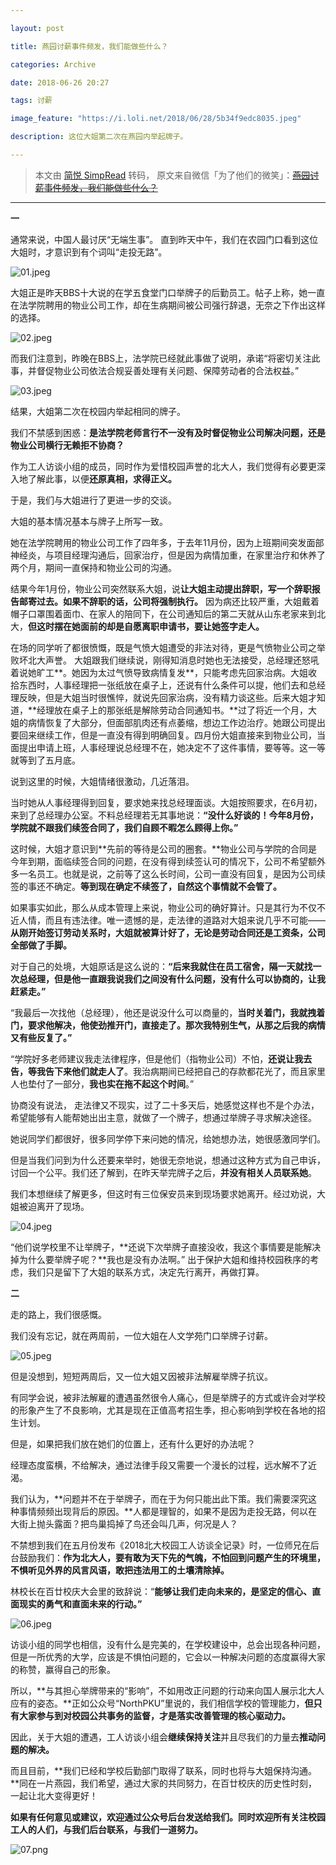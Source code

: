 ```yaml
---

layout: post

title: 燕园讨薪事件频发，我们能做些什么？

categories: Archive

date: 2018-06-26 20:27

tags: 讨薪

image_feature: "https://i.loli.net/2018/06/28/5b34f9edc8035.jpeg"

description: 这位大姐第二次在燕园内举起牌子。

---
```


> 本文由 [简悦 SimpRead](http://ksria.com/simpread/) 转码， 原文来自微信「为了他们的微笑」：~~[燕园讨薪事件频发，我们能做些什么？](https://mp.weixin.qq.com/s/thWGrm9dd8wd0nV4QcBC0A)~~

---

**一**

通常来说，中国人最讨厌“无端生事”。 直到昨天中午，我们在农园门口看到这位大姐时，才意识到有个词叫“走投无路”。

![01.jpeg](https://i.loli.net/2018/06/28/5b34f953c139d.jpeg)

大姐正是昨天BBS十大说的在学五食堂门口举牌子的后勤员工。帖子上称，她一直在法学院聘用的物业公司工作，却在生病期间被公司强行辞退，无奈之下作出这样的选择。

![02.jpeg](https://i.loli.net/2018/06/28/5b34f9709f5ae.jpeg)

而我们注意到，昨晚在BBS上，法学院已经就此事做了说明，承诺“将密切关注此事，并督促物业公司依法合规妥善处理有关问题、保障劳动者的合法权益。”

![03.jpeg](https://i.loli.net/2018/06/28/5b34f98e43ee3.jpeg)

结果，大姐第二次在校园内举起相同的牌子。

我们不禁感到困惑：**是法学院老师言行不一没有及时督促物业公司解决问题，还是物业公司横行无赖拒不协商？**

作为工人访谈小组的成员，同时作为爱惜校园声誉的北大人，我们觉得有必要更深入地了解此事，以便**还原真相，求得正义。**

于是，我们与大姐进行了更进一步的交谈。

大姐的基本情况基本与牌子上所写一致。

她在法学院聘用的物业公司工作了四年多，于去年11月份，因为上班期间突发面部神经炎，与项目经理沟通后，回家治疗，但是因为病情加重，在家里治疗和休养了两个月，期间一直保持和物业公司的沟通。

结果今年1月份，物业公司突然联系大姐，说**让大姐主动提出辞职，写一个辞职报告邮寄过去。如果不辞职的话，公司将强制执行。** 因为病还比较严重，大姐戴着帽子口罩围着面巾、在家人的陪同下，在公司通知后的第二天就从山东老家来到北大，**但这时摆在她面前的却是自愿离职申请书，要让她签字走人。**

在场的同学听了都很愤慨，既是气愤大姐遭受的非法对待，更是气愤物业公司之举败坏北大声誉。 大姐跟我们继续说，刚得知消息时她也无法接受，总经理还怒吼着说她旷工**。她因为太过气愤导致病情复发**，只能考虑先回家治病。大姐收拾东西时，人事经理把一张纸放在桌子上，还说有什么条件可以提，他们去和总经理反映，但是大姐当时很憔悴，就说先回家治病，没有精力谈这些。后来大姐才知道，**经理放在桌子上的那张纸是解除劳动合同通知书。**过了将近一个月，大姐的病情恢复了大部分，但面部肌肉还有点萎缩，想边工作边治疗。她跟公司提出要回来继续工作，但是一直没有得到明确回复。四月份大姐直接来到物业公司，当面提出申请上班，人事经理说总经理不在，她决定不了这件事情，要等等。这一等就等到了五月底。

说到这里的时候，大姐情绪很激动，几近落泪。

当时她从人事经理得到回复，要求她来找总经理面谈。大姐按照要求，在6月初，来到了总经理办公室。不料总经理若无其事地说：**“没什么好谈的！今年8月份，学院就不跟我们续签合同了，我们自顾不暇怎么顾得上你。”**

这时候，大姐才意识到**先前的等待是公司的圈套。**物业公司与学院的合同是今年到期，面临续签合同的问题，在没有得到续签认可的情况下，公司不希望额外多一名员工。也就是说，之前等了这么长时间，公司一直没有回复，是因为公司续签的事还不确定。**等到现在确定不续签了，自然这个事情就不会管了。**

如果事实如此，那么从成本管理上来说，物业公司的确好算计。只是其行为不仅不近人情，而且有违法律。唯一遗憾的是，走法律的道路对大姐来说几乎不可能——**从刚开始签订劳动关系时，大姐就被算计好了，无论是劳动合同还是工资条，公司全部做了手脚。**

对于自己的处境，大姐原话是这么说的：**“后来我就住在员工宿舍，隔一天就找一次总经理，但是他一直跟我说我们之间没有什么问题，没有什么可以协商的，让我赶紧走。”**

“我最后一次找他（总经理），他还是说没什么可以商量的，**当时关着门，我就拽着门，要求他解决，他使劲推开门，直接走了。那次我特别生气，从那之后我的病情又有些反复了。”**

“学院好多老师建议我走法律程序，但是他们（指物业公司）不怕，**还说让我去告，等我告下来他们就走人了**。我治病期间已经把自己的存款都花光了，而且家里人也垫付了一部分，**我也实在拖不起这个时间**。”

协商没有说法， 走法律又不现实，过了二十多天后，她感觉这样也不是个办法，希望能够有人能帮她出出主意，就做了一个牌子，想通过举牌子寻求解决途径。

她说同学们都很好，很多同学停下来问她的情况，给她想办法，她很感激同学们。

但是当我们问到为什么还要来举时，她很无奈地说，想通过这种方式为自己申诉，讨回一个公平。我们还了解到，在昨天举完牌子之后，**并没有相关人员联系她**。

我们本想继续了解更多，但这时有三位保安员来到现场要求她离开。经过劝说，大姐被迫离开了现场。

![04.jpeg](https://i.loli.net/2018/06/28/5b34f9c9b925a.jpeg)

“他们说学校里不让举牌子，**还说下次举牌子直接没收，我这个事情要是能解决掉为什么要举牌子呢？**我也是没有办法啊。” 出于保护大姐和维持校园秩序的考虑，我们只是留下了大姐的联系方式，决定先行离开，再做打算。

**二**

走的路上，我们很感慨。

我们没有忘记，就在两周前，一位大姐在人文学苑门口举牌子讨薪。 

![05.jpeg](https://i.loli.net/2018/06/28/5b34f9edc8035.jpeg)

但是没想到，短短两周后，又一位大姐又因被非法解雇举牌子抗议。

有同学会说，被非法解雇的遭遇虽然很令人痛心，但是举牌子的方式或许会对学校的形象产生了不良影响，尤其是现在正值高考招生季，担心影响到学校在各地的招生计划。

但是，如果把我们放在她们的位置上，还有什么更好的办法呢？

经理态度蛮横，不给解决，通过法律手段又需要一个漫长的过程，远水解不了近渴。

我们认为，**问题并不在于举牌子，而在于为何只能出此下策。我们需要深究这种事情频频出现背后的原因。**人都是理智的，如果不是因为走投无路，何以在大街上抛头露面？把鸟巢捣掉了鸟还会叫几声，何况是人？

不禁想到我们在五月份发布《2018北大校园工人访谈全记录》时，一位师兄在后台鼓励我们：**作为北大人，要有敢为天下先的气魄，不怕回到问题产生的环境里，不惧听见外界的风言风语，敢把违法用工的土壤清除掉。**

林校长在百廿校庆大会里的致辞说：“**能够让我们走向未来的，是坚定的信心、直面现实的勇气和直面未来的行动。”**

![06.jpeg](https://i.loli.net/2018/06/28/5b34fa1340a8c.jpeg)

访谈小组的同学也相信，没有什么是完美的，在学校建设中，总会出现各种问题，但是一所优秀的大学，应该是不惧怕问题的，它会以一种解决问题的态度赢得大家的称赞，赢得自己的形象。

所以，**与其担心举牌带来的“影响”，不如用改正问题的行动来向国人展示北大人应有的姿态。**正如公众号“NorthPKU”里说的，我们相信学校的管理能力，**但只有大家参与到对校园公共事务的监督，才是落实改善管理的核心驱动力。**

因此，关于大姐的遭遇，工人访谈小组会**继续保持关注**并且尽我们的力量去**推动问题的解决。**

而且目前，**我们已经和学校后勤部门取得了联系，同时也将与大姐保持沟通。**同在一片燕园，我们希望，通过大家的共同努力，在百廿校庆的历史性时刻，一起让北大变得更好！ 

**如果有任何意见或建议，欢迎通过公众号后台发送给我们。同时欢迎所有关注校园工人的人们，与我们后台联系，与我们一道努力。**

![07.png](https://i.loli.net/2018/06/28/5b34fa4721444.png)
